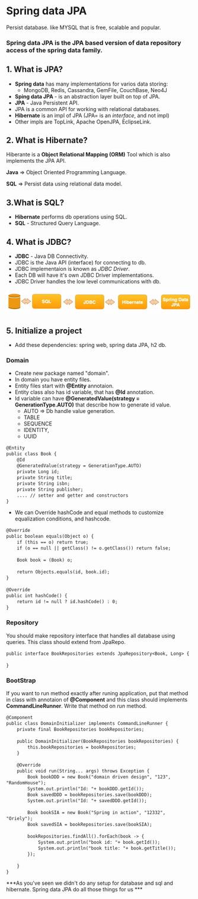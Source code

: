 # Spring data JPA
Persist database. like MYSQL that is free, scalable and popular.

### Spring data JPA is the JPA based version of data repository access of the spring data family. 

## 1. What is JPA?
* **Spring data** has many implementations for varios data storing:
    * MongoDB, Redis, Cassandra, GemFile, CouchBase, Neo4J
* **Sping data JPA** - is an abstraction layer built on top of JPA.
* **JPA** - Java Persistent API.
* JPA is a common API for working with relational databases.
* **Hibernate** is an impl of JPA (JPA= is an *interface*, and not impl)
* Other impls are TopLink, Apache OpenJPA, EclipseLink.

## 2. What is Hibernate?
Hiberante is a **Object Relational Mapping (ORM)** Tool which is also implements the JPA API.

**Java** => Object Oriented Programming Language.

**SQL** => Persist data using relational data model.

## 3.What is SQL?
* __Hibernate__ performs db operations using SQL.
* __SQL__ - Structured Query Language.

## 4. What is JDBC?
* **JDBC** - Java DB Connectivity.
* JDBC is the Java API (interface) for connecting to db.
* JDBC implementaion is known as _JDBC Driver_.
* Each DB will have it's own JDBC Driver implementations.
* JDBC Driver handles the low level communications with db.

![Putting it all together](/assets/JPA.PNG)

## 5. Initialize a project
* Add these dependencies: spring web, spring data JPA, h2 db.

### Domain
* Create new package named "domain".
* In domain you have entity files. 
* Entity files start with **@Entity** annotaion.
* Entity class also has id variable, that has **@Id** annotation.
* Id variable can have **@GeneratedValue(strategy = GenerationType.AUTO)** that describe how to generate id value. 
    * AUTO => Db handle value generation.
    * TABLE
    * SEQUENCE
    * IDENTITY,
    * UUID
```
@Entity
public class Book {
    @Id
    @GeneratedValue(strategy = GenerationType.AUTO)
    private Long id;
    private String title;
    private String isbn;
    private String publisher;
    .... // setter and getter and constructors
}
```
* We can Override hashCode and equal methods to customize equalization conditions, and hashcode.
```
@Override
public boolean equals(Object o) {
    if (this == o) return true;
    if (o == null || getClass() != o.getClass()) return false;

    Book book = (Book) o;

    return Objects.equals(id, book.id);
}

@Override
public int hashCode() {
    return id != null ? id.hashCode() : 0;
}
```

### Repository
You should make repository interface that handles all database using queries. This class should extend from JpaRepo.
```
public interface BookRepositories extends JpaRepository<Book, Long> {
    
}
```

### BootStrap
If you want to run method exactly after runing application, put that method in class with annotaion of **@Component** and this class should implements **CommandLineRunner**. Write that method on *run* method.

```
@Component
public class DomainInitializer implements CommandLineRunner {
    private final BookRepositories bookRepositories;

    public DomainInitializer(BookRepositories bookRepositories) {
        this.bookRepositories = bookRepositories;
    }

    @Override
    public void run(String... args) throws Exception {
        Book bookDDD = new Book("domain driven design", "123", "RandomHouse");
        System.out.println("Id: "+ bookDDD.getId());
        Book savedDDD = bookRepositories.save(bookDDD);
        System.out.println("Id: "+ savedDDD.getId());

        Book bookSIA = new Book("Spring in action", "12332", "Oriely");
        Book savedSIA = bookRepositories.save(bookSIA);

        bookRepositories.findAll().forEach(book -> {
            System.out.println("book id: "+ book.getId());
            System.out.println("book title: "+ book.getTitle());
        });

    }
}
```

***As you've seen we didn't do any setup for database and sql and hibernate. Spring data JPA do all those things for us ***


